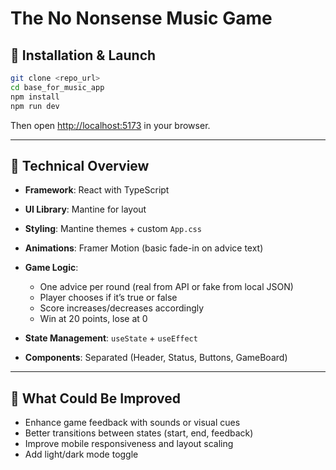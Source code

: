 # The No Nonsense Music Game

## 🚀 Installation & Launch

```bash
git clone <repo_url>
cd base_for_music_app
npm install
npm run dev
```

Then open [http://localhost:5173](http://localhost:5173) in your browser.

---

## 🧠 Technical Overview

* **Framework**: React with TypeScript
* **UI Library**: Mantine for layout 
* **Styling**: Mantine themes + custom `App.css`
* **Animations**: Framer Motion (basic fade-in on advice text)
* **Game Logic**:

  * One advice per round (real from API or fake from local JSON)
  * Player chooses if it’s true or false
  * Score increases/decreases accordingly
  * Win at 20 points, lose at 0
* **State Management**: `useState` + `useEffect`
* **Components**: Separated (Header, Status, Buttons, GameBoard)

---

## 🔧 What Could Be Improved

* Enhance game feedback with sounds or visual cues
* Better transitions between states (start, end, feedback)
* Improve mobile responsiveness and layout scaling
* Add light/dark mode toggle

